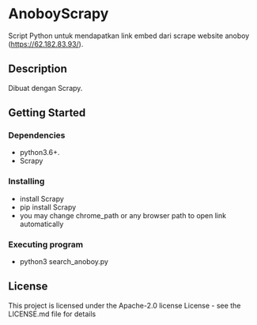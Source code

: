 # AnoboyScrapy

Script Python untuk mendapatkan link embed dari scrape website anoboy (https://62.182.83.93/).

## Description

Dibuat dengan Scrapy.

## Getting Started

### Dependencies

* python3.6+.
* Scrapy

### Installing

* install Scrapy
* pip install Scrapy
* you may change chrome_path or any browser path to open link automatically

### Executing program

* python3 search_anoboy.py

## License

This project is licensed under the Apache-2.0 license License - see the LICENSE.md file for details
